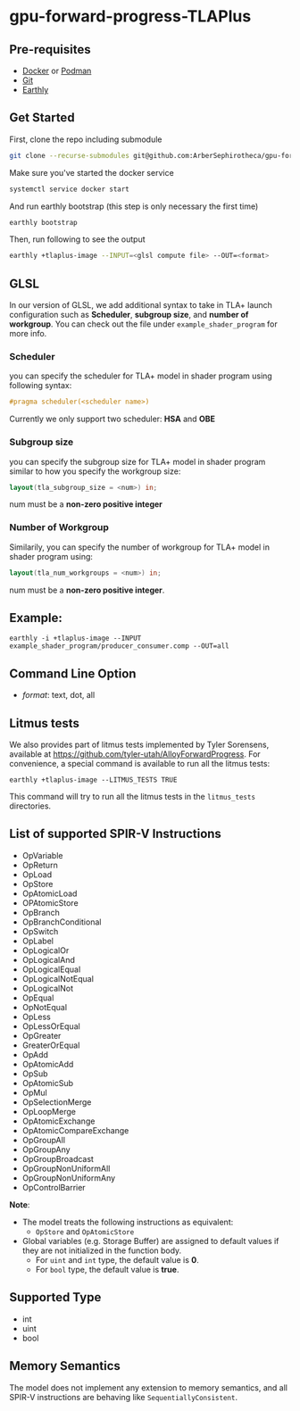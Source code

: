 # gpu-forward-progress-TLAPlus

## Pre-requisites
- [Docker](https://docs.docker.com/install/) or [Podman](https://github.com/containers/podman/blob/main/docs/tutorials/podman_tutorial.md)
- [Git](https://git-scm.com/book/en/v2/Getting-Started-Installing-Git)
- [Earthly](https://earthly.dev/get-earthly)

## Get Started
First, clone the repo including submodule
```bash
git clone --recurse-submodules git@github.com:ArberSephirotheca/gpu-forward-progress-TLAPlus.git -b cfg-for-structured-control-flow
```
Make sure you've started the docker service
```bash
systemctl service docker start
```
And run earthly bootstrap (this step is only necessary the first time)
```bash
earthly bootstrap
```
Then, run following to see the output
```bash
earthly +tlaplus-image --INPUT=<glsl compute file> --OUT=<format>
```

## GLSL
In our version of GLSL, we add additional syntax to take in TLA+ launch configuration
such as **Scheduler**, **subgroup size**, and **number of workgroup**.
You can check out the file under `example_shader_program` for more info.

### Scheduler
you can specify the scheduler for TLA+ model in shader program using following syntax:
```glsl
#pragma scheduler(<scheduler name>)
```
Currently we only support two scheduler: **HSA** and **OBE**
### Subgroup size
you can specify the subgroup size for TLA+ model in shader program similar to how you specify the workgroup size:
```glsl
layout(tla_subgroup_size = <num>) in;
```
num must be a **non-zero positive integer**
### Number of Workgroup
Similarily, you can specify the number of workgroup for TLA+ model in shader program using:
```glsl
layout(tla_num_workgroups = <num>) in;
```
num must be a **non-zero positive integer**.

## Example:
`earthly -i +tlaplus-image --INPUT example_shader_program/producer_consumer.comp --OUT=all`

## Command Line Option
- *format*: text, dot, all

## Litmus tests
We also provides part of litmus tests implemented by Tyler Sorensens, available at https://github.com/tyler-utah/AlloyForwardProgress.
For convenience, a special command is available to run all the litmus tests:
```
earthly +tlaplus-image --LITMUS_TESTS TRUE
```
This command will try to run all the litmus tests in the `litmus_tests` directories.


## List of supported SPIR-V Instructions
- OpVariable
- OpReturn
- OpLoad
- OpStore
- OpAtomicLoad
- OPAtomicStore
- OpBranch
- OpBranchConditional
- OpSwitch
- OpLabel
- OpLogicalOr
- OpLogicalAnd
- OpLogicalEqual
- OpLogicalNotEqual
- OpLogicalNot
- OpEqual
- OpNotEqual
- OpLess
- OpLessOrEqual
- OpGreater
- GreaterOrEqual
- OpAdd
- OpAtomicAdd
- OpSub
- OpAtomicSub
- OpMul
- OpSelectionMerge
- OpLoopMerge
- OpAtomicExchange
- OpAtomicCompareExchange
- OpGroupAll
- OpGroupAny
- OpGroupBroadcast
- OpGroupNonUniformAll
- OpGroupNonUniformAny
- OpControlBarrier

**Note**:
- The model treats the following instructions as equivalent:
    - `OpStore` and `OpAtomicStore`
- Global variables (e.g. Storage Buffer) are assigned to default values if they are not initialized in the function body.
    - For `uint` and `int` type, the default value is **0**.
    - For `bool` type, the default value is **true**.

## Supported Type
- int
- uint
- bool

## Memory Semantics
The model does not implement any extension to memory semantics, and all SPIR-V instructions
are behaving like `SequentiallyConsistent`.
